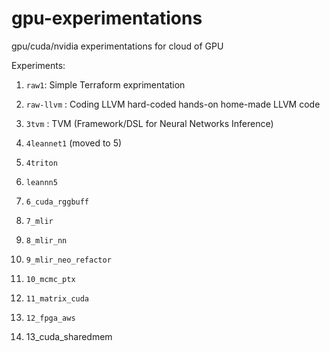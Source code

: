 # gpu-experimentations
gpu/cuda/nvidia experimentations for cloud of GPU

Experiments:


1. `raw1`: Simple Terraform exprimentation

2. `raw-llvm` : Coding LLVM hard-coded hands-on home-made LLVM code

3. `3tvm` : TVM (Framework/DSL for Neural Networks Inference)

4. `4leannet1` (moved to 5)

4. `4triton`

5. `leannn5`

6. `6_cuda_rggbuff`

7. `7_mlir`

8. `8_mlir_nn`

9. `9_mlir_neo_refactor`

10. `10_mcmc_ptx`

11. `11_matrix_cuda`

12. `12_fpga_aws`

13. 13_cuda_sharedmem



